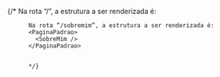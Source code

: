   {/* 
          Na rota “/”, a estrutura a ser renderizada é:
          <PaginaPadrao>
            <Inicio />
          </PaginaPadrao>

          Na rota “/sobremim”, a estrutura a ser renderizada é:
          <PaginaPadrao>
            <SobreMim />
          </PaginaPadrao>
          
          
          */}